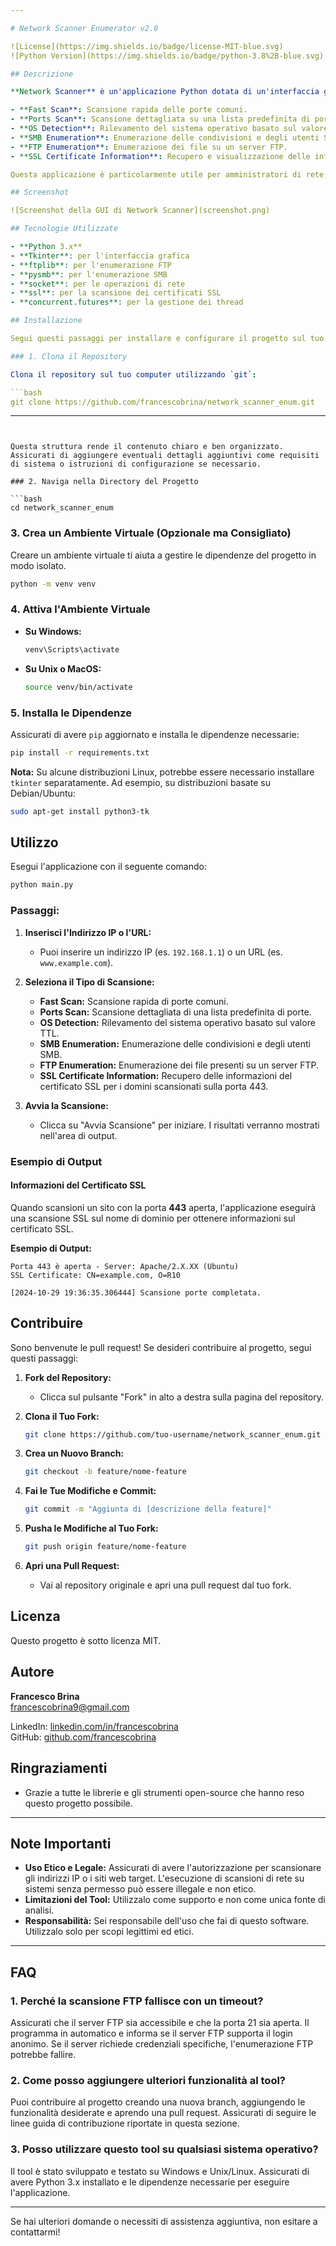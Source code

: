 ```yaml
---

# Network Scanner Enumerator v2.0

![License](https://img.shields.io/badge/license-MIT-blue.svg)  
![Python Version](https://img.shields.io/badge/python-3.8%2B-blue.svg)

## Descrizione

**Network Scanner** è un'applicazione Python dotata di un'interfaccia grafica che consente di eseguire vari tipi di scansioni di rete su un indirizzo IP o URL specificato. Le funzionalità includono:

- **Fast Scan**: Scansione rapida delle porte comuni.
- **Ports Scan**: Scansione dettagliata su una lista predefinita di porte.
- **OS Detection**: Rilevamento del sistema operativo basato sul valore TTL.
- **SMB Enumeration**: Enumerazione delle condivisioni e degli utenti SMB.
- **FTP Enumeration**: Enumerazione dei file su un server FTP.
- **SSL Certificate Information**: Recupero e visualizzazione delle informazioni sui certificati SSL per i domini scansionati sulla porta 443.

Questa applicazione è particolarmente utile per amministratori di rete, professionisti della sicurezza informatica e appassionati che desiderano monitorare e analizzare le reti in modo efficace e intuitivo.

## Screenshot

![Screenshot della GUI di Network Scanner](screenshot.png)

## Tecnologie Utilizzate

- **Python 3.x**
- **Tkinter**: per l'interfaccia grafica
- **ftplib**: per l'enumerazione FTP
- **pysmb**: per l'enumerazione SMB
- **socket**: per le operazioni di rete
- **ssl**: per la scansione dei certificati SSL
- **concurrent.futures**: per la gestione dei thread

## Installazione

Segui questi passaggi per installare e configurare il progetto sul tuo sistema locale.

### 1. Clona il Repository

Clona il repository sul tuo computer utilizzando `git`:

```bash
git clone https://github.com/francescobrina/network_scanner_enum.git
```

---
```


Questa struttura rende il contenuto chiaro e ben organizzato. Assicurati di aggiungere eventuali dettagli aggiuntivi come requisiti di sistema o istruzioni di configurazione se necessario.

### 2. Naviga nella Directory del Progetto

```bash
cd network_scanner_enum
```

### 3. Crea un Ambiente Virtuale (Opzionale ma Consigliato)

Creare un ambiente virtuale ti aiuta a gestire le dipendenze del progetto in modo isolato.

```bash
python -m venv venv
```

### 4. Attiva l'Ambiente Virtuale

- **Su Windows:**

  ```bash
  venv\Scripts\activate
  ```

- **Su Unix o MacOS:**

  ```bash
  source venv/bin/activate
  ```

### 5. Installa le Dipendenze

Assicurati di avere `pip` aggiornato e installa le dipendenze necessarie:

```bash
pip install -r requirements.txt
```

**Nota:** Su alcune distribuzioni Linux, potrebbe essere necessario installare `tkinter` separatamente. Ad esempio, su distribuzioni basate su Debian/Ubuntu:

```bash
sudo apt-get install python3-tk
```

## Utilizzo

Esegui l'applicazione con il seguente comando:

```bash
python main.py
```

### Passaggi:

1. **Inserisci l'Indirizzo IP o l'URL:**
   - Puoi inserire un indirizzo IP (es. `192.168.1.1`) o un URL (es. `www.example.com`).

2. **Seleziona il Tipo di Scansione:**
   - **Fast Scan:** Scansione rapida di porte comuni.
   - **Ports Scan:** Scansione dettagliata di una lista predefinita di porte.
   - **OS Detection:** Rilevamento del sistema operativo basato sul valore TTL.
   - **SMB Enumeration:** Enumerazione delle condivisioni e degli utenti SMB.
   - **FTP Enumeration:** Enumerazione dei file presenti su un server FTP.
   - **SSL Certificate Information:** Recupero delle informazioni del certificato SSL per i domini scansionati sulla porta 443.

3. **Avvia la Scansione:**
   - Clicca su "Avvia Scansione" per iniziare. I risultati verranno mostrati nell'area di output.

### Esempio di Output

#### Informazioni del Certificato SSL

Quando scansioni un sito con la porta **443** aperta, l'applicazione eseguirà una scansione SSL sul nome di dominio per ottenere informazioni sul certificato SSL.

**Esempio di Output:**

```
Porta 443 è aperta - Server: Apache/2.X.XX (Ubuntu)
SSL Certificate: CN=example.com, O=R10

[2024-10-29 19:36:35.306444] Scansione porte completata.
```

## Contribuire

Sono benvenute le pull request! Se desideri contribuire al progetto, segui questi passaggi:

1. **Fork del Repository:**
   - Clicca sul pulsante "Fork" in alto a destra sulla pagina del repository.

2. **Clona il Tuo Fork:**

   ```bash
   git clone https://github.com/tuo-username/network_scanner_enum.git
   ```

3. **Crea un Nuovo Branch:**

   ```bash
   git checkout -b feature/nome-feature
   ```

4. **Fai le Tue Modifiche e Commit:**

   ```bash
   git commit -m "Aggiunta di [descrizione della feature]"
   ```

5. **Pusha le Modifiche al Tuo Fork:**

   ```bash
   git push origin feature/nome-feature
   ```

6. **Apri una Pull Request:**
   - Vai al repository originale e apri una pull request dal tuo fork.

## Licenza

Questo progetto è sotto licenza MIT.

## Autore

**Francesco Brina**  
[francescobrina9@gmail.com](mailto:francescobrina9@gmail.com)  

LinkedIn: [linkedin.com/in/francescobrina](https://linkedin.com/in/francescobrina)  
GitHub: [github.com/francescobrina](https://github.com/francescobrina)

## Ringraziamenti

- Grazie a tutte le librerie e gli strumenti open-source che hanno reso questo progetto possibile.
---

## Note Importanti

- **Uso Etico e Legale:** Assicurati di avere l'autorizzazione per scansionare gli indirizzi IP o i siti web target. L'esecuzione di scansioni di rete su sistemi senza permesso può essere illegale e non etico.
- **Limitazioni del Tool:** Utilizzalo come supporto e non come unica fonte di analisi.
- **Responsabilità:** Sei responsabile dell'uso che fai di questo software. Utilizzalo solo per scopi legittimi ed etici.

---

## FAQ

### 1. Perché la scansione FTP fallisce con un timeout?

Assicurati che il server FTP sia accessibile e che la porta 21 sia aperta. Il programma in automatico e informa se il server FTP supporta il login anonimo. Se il server richiede credenziali specifiche, l'enumerazione FTP potrebbe fallire.

### 2. Come posso aggiungere ulteriori funzionalità al tool?

Puoi contribuire al progetto creando una nuova branch, aggiungendo le funzionalità desiderate e aprendo una pull request. Assicurati di seguire le linee guida di contribuzione riportate in questa sezione.

### 3. Posso utilizzare questo tool su qualsiasi sistema operativo?

Il tool è stato sviluppato e testato su Windows e Unix/Linux. Assicurati di avere Python 3.x installato e le dipendenze necessarie per eseguire l'applicazione.

---

Se hai ulteriori domande o necessiti di assistenza aggiuntiva, non esitare a contattarmi!
``` 
